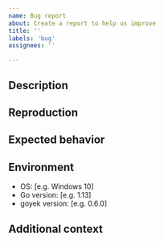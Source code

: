 ```yaml
---
name: Bug report
about: Create a report to help us improve
title: ''
labels: 'bug'
assignees: ''

---
```


## Description

<!-- A clear and concise description of what the bug is. -->

## Reproduction

<!-- Steps to reproduce the behavior.
     It can be a code snippet and sample execution. -->

## Expected behavior

<!-- A clear and concise description of what you expected to happen. -->

## Environment

<!-- Please complete the following information: -->

- OS: [e.g. Windows 10]
- Go version: [e.g. 1.13]
- goyek version: [e.g. 0.6.0]

## Additional context

<!-- Add any other context about the problem here.
     You can also describe if there is any workaround. -->
